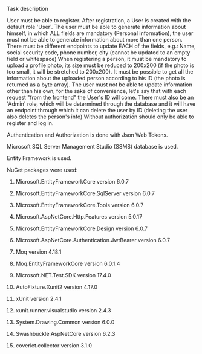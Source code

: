 Task description

User must be able to register.
After registration, a User is created with the default role 'User'.
The user must be able to generate information about himself, in which ALL fields are mandatory (Personal information), the user must not be able to generate information about more than one person.
There must be different endpoints to update EACH of the fields, e.g.: Name, social security code, phone number, city (cannot be updated to an empty field or whitespace)
When registering a person, it must be mandatory to upload a profile photo, its size must be reduced to 200x200 (if the photo is too small, it will be stretched to 200x200).
It must be possible to get all the information about the uploaded person according to his ID (the photo is returned as a byte array).
The user must not be able to update information other than his own, for the sake of convenience, let's say that with each request "from the frontend" the User's ID will come.
There must also be an 'Admin' role, which will be determined through the database and it will have an endpoint through which it can delete the user by ID (deleting the user also deletes the person's info)
Without authorization should only be able to register and log in.

Authentication and Authorization is done with Json Web Tokens.

Microsoft SQL Server Management Studio (SSMS) database is used.

Entity Framework is used. 

NuGet packages were used: 

1) Microsoft.EntityFrameworkCore version 6.0.7

2) Microsoft.EntityFrameworkCore.SqlServer version 6.0.7

3) Microsoft.EntityFrameworkCore.Tools version 6.0.7

4) Microsoft.AspNetCore.Http.Features version 5.0.17

5) Microsoft.EntityFrameworkCore.Design version 6.0.7

6) Microsoft.AspNetCore.Authentication.JwtBearer version 6.0.7

7) Moq version 4.18.1

8) Moq.EntityFrameworkCore version 6.0.1.4

9) Microsoft.NET.Test.SDK version 17.4.0

10) AutoFixture.Xunit2 version 4.17.0

11) xUnit version 2.4.1

12) xunit.runner.visualstudio version 2.4.3

13) System.Drawing.Common version 6.0.0

14) Swashbuckle.AspNetCore version 6.2.3

15) coverlet.collector version 3.1.0
